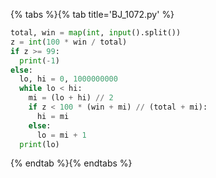 {% tabs %}{% tab title='BJ_1072.py' %}

```py
total, win = map(int, input().split())
z = int(100 * win / total)
if z >= 99:
  print(-1)
else:
  lo, hi = 0, 1000000000
  while lo < hi:
    mi = (lo + hi) // 2
    if z < 100 * (win + mi) // (total + mi):
      hi = mi
    else:
      lo = mi + 1
  print(lo)
```

{% endtab %}{% endtabs %}
